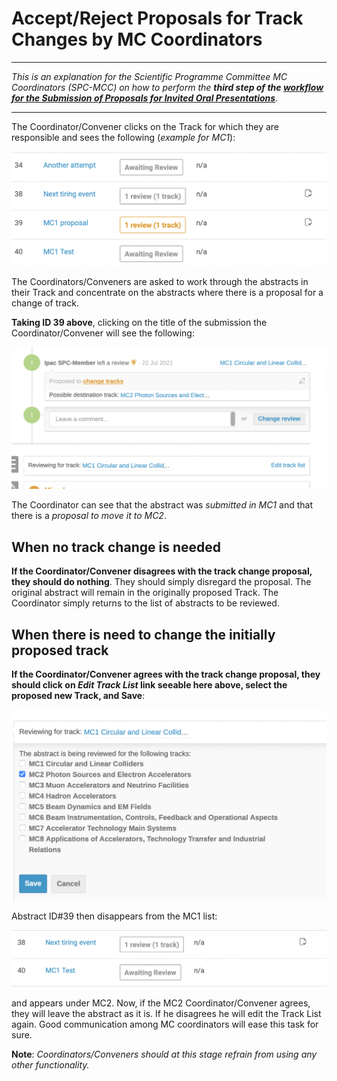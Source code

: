 # Accept/Reject Proposals for Track Changes by MC Coordinators

---

*This is an explanation for the Scientific Programme Committee MC Coordinators (SPC-MCC) on how to perform the **third step of the [workflow for the Submission of Proposals for Invited Oral Presentations](intro.md#normal-ipac-workflow)**.*

---

The Coordinator/Convener clicks on the Track for which they are responsible and sees the following (*example for MC1*):

![](img/abstracts_to_retrack.png)

The Coordinators/Conveners are asked to work through the abstracts in their Track and  concentrate on the abstracts where there is a proposal for a change of track.

**Taking ID 39 above**, clicking on the title of the submission the Coordinator/Convener will see the following:

![](img/reviews.png)

The Coordinator can see that the abstract was *submitted in MC1* and that there is a *proposal to move it to MC2*.

## When no track change is needed

**If the Coordinator/Convener disagrees with the track change proposal, they should do nothing**. They should simply disregard the proposal. The original abstract will remain in the originally proposed Track. The Coordinator simply returns to the list of abstracts to be reviewed.

## When there is need to change the initially proposed track

**If the Coordinator/Convener agrees with the track change proposal, they should click on *Edit Track List* link seeable here above, select the proposed new Track, and Save**:

![](img/track_change.png)

Abstract ID#39 then disappears from the MC1 list:

![](img/abstracts_list_wo_39.png)

and appears under MC2. 
Now, if the MC2 Coordinator/Convener agrees, they will leave the abstract as it is. If he disagrees he will edit the Track List again. Good communication among MC coordinators will ease this task for sure.

**Note**: *Coordinators/Conveners should at this stage refrain from using any other functionality.*
